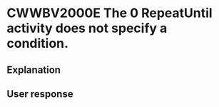# CWWBV2000E The 0 RepeatUntil activity does not specify a condition.

## Explanation

## User response